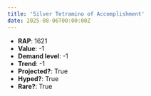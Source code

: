 ```yaml
---
title: 'Silver Tetramino of Accomplishment'
date: 2025-08-06T00:00:00Z
---
```

- **RAP**: 1621
- **Value**: -1
- **Demand level**: -1
- **Trend**: -1
- **Projected?**: True
- **Hyped?**: True
- **Rare?**: True
